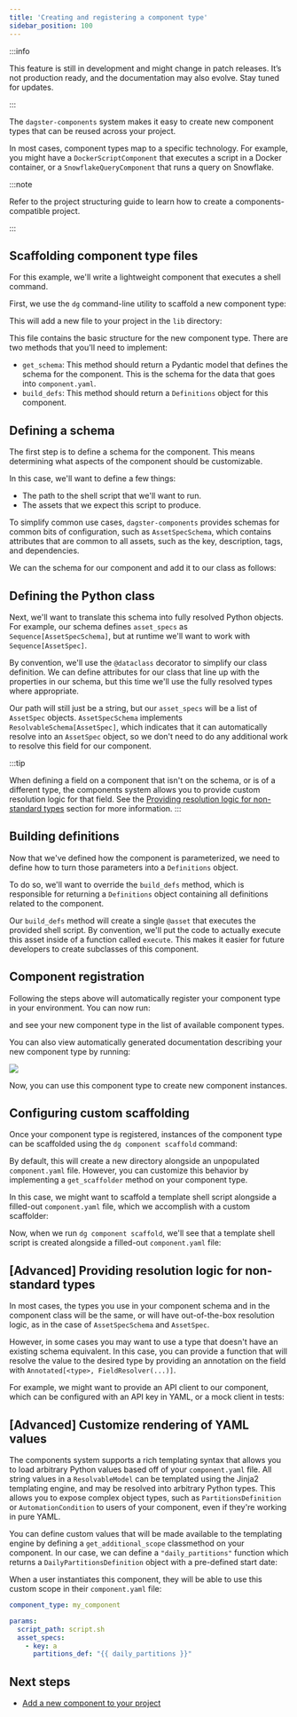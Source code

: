 ```yaml
---
title: 'Creating and registering a component type'
sidebar_position: 100
---
```


:::info

This feature is still in development and might change in patch releases. It’s not production ready, and the documentation may also evolve. Stay tuned for updates.

:::

The `dagster-components` system makes it easy to create new component types that can be reused across your project.

In most cases, component types map to a specific technology. For example, you might have a `DockerScriptComponent` that executes a script in a Docker container, or a `SnowflakeQueryComponent` that runs a query on Snowflake.

:::note

Refer to the project structuring guide to learn how to create a components-compatible project.

:::

## Scaffolding component type files

For this example, we'll write a lightweight component that executes a shell command.

First, we use the `dg` command-line utility to scaffold a new component type:

<CliInvocationExample path="docs_beta_snippets/docs_beta_snippets/guides/components/shell-script-component/1-dg-scaffold-shell-command.txt" />

This will add a new file to your project in the `lib` directory:

<CodeExample path="docs_beta_snippets/docs_beta_snippets/guides/components/shell-script-component/2-shell-command-empty.py" language="python" title="my_component_library/lib/shell_command.py" />

This file contains the basic structure for the new component type. There are two methods that you'll need to implement:

- `get_schema`: This method should return a Pydantic model that defines the schema for the component. This is the schema for the data that goes into `component.yaml`.
- `build_defs`: This method should return a `Definitions` object for this component.

## Defining a schema

The first step is to define a schema for the component. This means determining what aspects of the component should be customizable.

In this case, we'll want to define a few things:

- The path to the shell script that we'll want to run.
- The assets that we expect this script to produce.

To simplify common use cases, `dagster-components` provides schemas for common bits of configuration, such as `AssetSpecSchema`, which contains attributes that are common to all assets, such as the key, description, tags, and dependencies.

We can the schema for our component and add it to our class as follows:

<CodeExample path="docs_beta_snippets/docs_beta_snippets/guides/components/shell-script-component/with-config-schema.py" language="python" title="my_component_library/lib/shell_command.py"/>


## Defining the Python class

Next, we'll want to translate this schema into fully resolved Python objects. For example, our schema defines `asset_specs` as `Sequence[AssetSpecSchema]`, but at runtime we'll want to work with `Sequence[AssetSpec]`.

By convention, we'll use the `@dataclass` decorator to simplify our class definition. We can define attributes for our class that line up with the properties in our schema, but this time we'll use the fully resolved types where appropriate.

Our path will still just be a string, but our `asset_specs` will be a list of `AssetSpec` objects. `AssetSpecSchema` implements `ResolvableSchema[AssetSpec]`, which indicates that it can automatically resolve into an `AssetSpec` object, so we don't need to do any additional work to resolve this field for our component.



<CodeExample path="docs_beta_snippets/docs_beta_snippets/guides/components/shell-script-component/with-class-defined.py" language="python" title="my_component_library/lib/shell_command.py"/>

:::tip

When defining a field on a component that isn't on the schema, or is of a different type, the components system allows you to provide custom resolution logic for that field. See the [Providing resolution logic for non-standard types](#advanced-providing-resolution-logic-for-non-standard-types) section for more information.
:::

## Building definitions

Now that we've defined how the component is parameterized, we need to define how to turn those parameters into a `Definitions` object.

To do so, we'll want to override the `build_defs` method, which is responsible for returning a `Definitions` object containing all definitions related to the component.

Our `build_defs` method will create a single `@asset` that executes the provided shell script. By convention, we'll put the code to actually execute this asset inside of a function called `execute`. This makes it easier for future developers to create subclasses of this component.

<CodeExample path="docs_beta_snippets/docs_beta_snippets/guides/components/shell-script-component/with-build-defs.py" language="python" title="my_component_library/lib/shell_command.py" />

## Component registration

Following the steps above will automatically register your component type in your environment. You can now run:

<CliInvocationExample path="docs_beta_snippets/docs_beta_snippets/guides/components/shell-script-component/3-dg-list-component-types.txt" />

and see your new component type in the list of available component types.

You can also view automatically generated documentation describing your new component type by running:

<CliInvocationExample path="docs_beta_snippets/docs_beta_snippets/guides/components/shell-script-component/4-dg-component-type-docs.txt" />

![](/images/guides/build/projects-and-components/components/component-type-docs.png)


Now, you can use this component type to create new component instances.

## Configuring custom scaffolding

Once your component type is registered, instances of the component type can be scaffolded using the `dg component scaffold` command:

<CliInvocationExample path="docs_beta_snippets/docs_beta_snippets/guides/components/shell-script-component/6-scaffold-instance-of-component.txt" />

By default, this will create a new directory alongside an unpopulated `component.yaml` file. However, you can customize this behavior by implementing a `get_scaffolder` method on your component type.

In this case, we might want to scaffold a template shell script alongside a filled-out `component.yaml` file, which we accomplish with a custom scaffolder:

<CodeExample  path="docs_beta_snippets/docs_beta_snippets/guides/components/shell-script-component/with-scaffolder.py" language="python" title="my_component_library/lib/shell_command.py"/>

Now, when we run `dg component scaffold`, we'll see that a template shell script is created alongside a filled-out `component.yaml` file:

<CodeExample path="docs_beta_snippets/docs_beta_snippets/guides/components/shell-script-component/7-scaffolded-component.yaml" language="yaml" title="my_component_library/components/my_shell_command/component.yaml" />

<CodeExample path="docs_beta_snippets/docs_beta_snippets/guides/components/shell-script-component/8-scaffolded-component-script.sh" language="bash" title="my_component_library/components/my_shell_command/script.sh" />

## [Advanced] Providing resolution logic for non-standard types

In most cases, the types you use in your component schema and in the component class will be the same, or will have out-of-the-box resolution logic, as in the case of `AssetSpecSchema` and `AssetSpec`.

However, in some cases you may want to use a type that doesn't have an existing schema equivalent.  In this case, you can provide a function that will resolve the value to the desired type by providing an annotation on the field with `Annotated[<type>, FieldResolver(...)]`.

For example, we might want to provide an API client to our component, which can be configured with an API key in YAML, or a mock client in tests:

<CodeExample path="docs_beta_snippets/docs_beta_snippets/guides/components/shell-script-component/custom-schema-resolution.py" language="python" />

## [Advanced] Customize rendering of YAML values

The components system supports a rich templating syntax that allows you to load arbitrary Python values based off of your `component.yaml` file. All string values in a `ResolvableModel` can be templated using the Jinja2 templating engine, and may be resolved into arbitrary Python types. This allows you to expose complex object types, such as `PartitionsDefinition` or `AutomationCondition` to users of your component, even if they're working in pure YAML.

You can define custom values that will be made available to the templating engine by defining a `get_additional_scope` classmethod on your component. In our case, we can define a `"daily_partitions"` function which returns a `DailyPartitionsDefinition` object with a pre-defined start date:

<CodeExample path="docs_beta_snippets/docs_beta_snippets/guides/components/shell-script-component/with-custom-scope.py" language="python" />

When a user instantiates this component, they will be able to use this custom scope in their `component.yaml` file:

```yaml
component_type: my_component

params:
  script_path: script.sh
  asset_specs:
    - key: a
      partitions_def: "{{ daily_partitions }}"
```

## Next steps

- [Add a new component to your project](/guides/labs/components/building-pipelines-with-components/adding-components)
